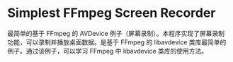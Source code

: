 # Simplest FFmpeg Screen Recorder
 最简单的基于 FFmpeg 的 AVDevice 例子（屏幕录制）。本程序实现了屏幕录制功能，可以录制并播放桌面数据。是基于 FFmpeg 的 libavdevice 类库最简单的例子。通过该例子，可以学习 FFmpeg 中 libavdevice 类库的使用方法。
